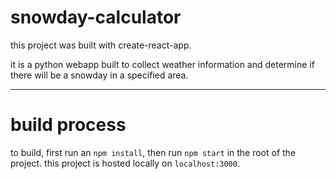 # snowday-calculator
this project was built with create-react-app. 

it is a python webapp built to collect weather information and determine if there will be a snowday in a specified area.

---
# build process
to build, first run an `npm install`, then run `npm start` in the root of the project.
this project is hosted locally on `localhost:3000`.
